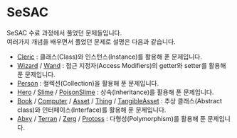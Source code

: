 # SeSAC

SeSAC 수료 과정에서 풀었던 문제들입니다. <br>
여러가지 개념을 배우면서 풀었던 문제로 설명은 다음과 같습니다.
- [Cleric](https://github.com/sinbee0402/Flutter/blob/SeSAC/Cleric.dart) : 클래스(Class)와 인스턴스(Instance)를 활용해 푼 문제입니다.
- [Wizard](https://github.com/sinbee0402/Flutter/blob/SeSAC/wizard.dart) / [Wand](https://github.com/sinbee0402/Flutter/blob/SeSAC/wand.dart) : 접근 지정자(Access Modifiers)의 getter와 setter를 활용해 푼 문제입니다. 
- [Person](https://github.com/sinbee0402/Flutter/blob/SeSAC/Person.dart) : 컬렉션(Collection)을 활용해 푼 문제입니다.
- [Hero](https://github.com/sinbee0402/Flutter/blob/SeSAC/hero.dart) / [Slime](https://github.com/sinbee0402/Flutter/blob/SeSAC/slime.dart) / [PoisonSlime](https://github.com/sinbee0402/Flutter/blob/SeSAC/poison_slime.dart) : 상속(Inheritance)를 활용해 푼 문제입니다. 
- [Book](https://github.com/sinbee0402/Flutter/blob/SeSAC/book.dart) / [Computer](https://github.com/sinbee0402/Flutter/blob/SeSAC/computer.dart) / [Asset](https://github.com/sinbee0402/Flutter/blob/SeSAC/asset.dart) / [Thing](https://github.com/sinbee0402/Flutter/blob/SeSAC/thing.dart) / [TangibleAsset](https://github.com/sinbee0402/Flutter/blob/SeSAC/tangible_asset.dart) : 추상 클래스(Abstract class)와 인터페이스(Interface)를 활용해 푼 문제입니다.
- [Abxy](https://github.com/sinbee0402/Flutter/blob/SeSAC/abxy.dart) / [Terran](https://github.com/sinbee0402/Flutter/blob/SeSAC/terran.dart) / [Zerg](https://github.com/sinbee0402/Flutter/blob/SeSAC/zerg.dart) / [Protoss](https://github.com/sinbee0402/Flutter/blob/SeSAC/protoss.dart) : 다형성(Polymorphism)를 활용해 푼 문제입니다.
